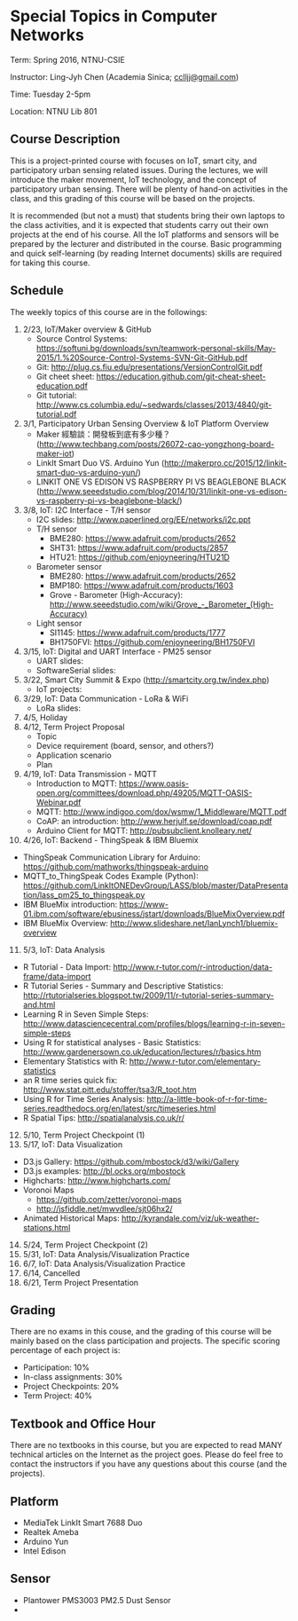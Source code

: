# Special Topics in Computer Networks

Term: Spring 2016, NTNU-CSIE

Instructor: Ling-Jyh Chen (Academia Sinica; cclljj@gmail.com)

Time: Tuesday 2-5pm

Location: NTNU Lib 801

## Course Description

This is a project-printed course with focuses on IoT, smart city, and participatory urban sensing related issues. During the lectures, we will introduce the maker movement, IoT technology, and the concept of participatory urban sensing. There will be plenty of hand-on activities in the class, and this grading of this course will be based on the projects.

It is recommended (but not a must) that students bring their own laptops to the class activities, and it is expected that students carry out their own projects at the end of his course. All the IoT platforms and sensors will be prepared by the lecturer and distributed in the course. Basic programming and quick self-learning (by reading Internet documents) skills are required for taking this course.

## Schedule

The weekly topics of this course are in the followings:

1. 2/23, IoT/Maker overview & GitHub
   - Source Control Systems: https://softuni.bg/downloads/svn/teamwork-personal-skills/May-2015/1.%20Source-Control-Systems-SVN-Git-GitHub.pdf
   - Git: http://plug.cs.fiu.edu/presentations/VersionControlGit.pdf
   - Git cheet sheet: https://education.github.com/git-cheat-sheet-education.pdf
   - Git tutorial: http://www.cs.columbia.edu/~sedwards/classes/2013/4840/git-tutorial.pdf
2. 3/1, Participatory Urban Sensing Overview & IoT Platform Overview
   - Maker 經驗談：開發板到底有多少種？(http://www.techbang.com/posts/26072-cao-yongzhong-board-maker-iot)
   - LinkIt Smart Duo VS. Arduino Yun (http://makerpro.cc/2015/12/linkit-smart-duo-vs-arduino-yun/)
   - LINKIT ONE VS EDISON VS RASPBERRY PI VS BEAGLEBONE BLACK (http://www.seeedstudio.com/blog/2014/10/31/linkit-one-vs-edison-vs-raspberry-pi-vs-beaglebone-black/)
3. 3/8, IoT: I2C Interface - T/H sensor 
   - I2C slides: http://www.paperlined.org/EE/networks/i2c.ppt
   - T/H sensor
      - BME280: https://www.adafruit.com/products/2652
      - SHT31: https://www.adafruit.com/products/2857
      - HTU21: https://github.com/enjoyneering/HTU21D
   - Barometer sensor
      - BME280: https://www.adafruit.com/products/2652
      - BMP180: https://www.adafruit.com/products/1603
      - Grove - Barometer (High-Accuracy): http://www.seeedstudio.com/wiki/Grove_-_Barometer_(High-Accuracy)
   - Light sensor
      - SI1145: https://www.adafruit.com/products/1777
      - BH1750FVI: https://github.com/enjoyneering/BH1750FVI
4. 3/15, IoT: Digital and UART Interface - PM25 sensor
   - UART slides:
   - SoftwareSerial slides:
5. 3/22, Smart City Summit & Expo (http://smartcity.org.tw/index.php)
   - IoT projects:
6. 3/29, IoT: Data Communication - LoRa & WiFi
   - LoRa slides:
7. 4/5, Holiday
8. 4/12, Term Project Proposal
   - Topic
   - Device requirement (board, sensor, and others?)
   - Application scenario
   - Plan
9. 4/19, IoT: Data Transmission - MQTT
   - Introduction to MQTT: https://www.oasis-open.org/committees/download.php/49205/MQTT-OASIS-Webinar.pdf
   - MQTT: http://www.indigoo.com/dox/wsmw/1_Middleware/MQTT.pdf
   - CoAP: an introduction:  http://www.herjulf.se/download/coap.pdf
   - Arduino Client for MQTT: http://pubsubclient.knolleary.net/
10. 4/26, IoT: Backend - ThingSpeak & IBM Bluemix 
   - ThingSpeak Communication Library for Arduino: https://github.com/mathworks/thingspeak-arduino
   - MQTT_to_ThingSpeak Codes Example (Python): https://github.com/LinkItONEDevGroup/LASS/blob/master/DataPresentation/lass_pm25_to_thingspeak.py
   - IBM BlueMix introduction: https://www-01.ibm.com/software/ebusiness/jstart/downloads/BlueMixOverview.pdf
   - IBM BlueMix Overview: http://www.slideshare.net/IanLynch1/bluemix-overview
11. 5/3, IoT: Data Analysis
   - R Tutorial - Data Import: http://www.r-tutor.com/r-introduction/data-frame/data-import
   - R Tutorial Series - Summary and Descriptive Statistics: http://rtutorialseries.blogspot.tw/2009/11/r-tutorial-series-summary-and.html
   - Learning R in Seven Simple Steps: http://www.datasciencecentral.com/profiles/blogs/learning-r-in-seven-simple-steps
   - Using R for statistical analyses - Basic Statistics: http://www.gardenersown.co.uk/education/lectures/r/basics.htm
   - Elementary Statistics with R: http://www.r-tutor.com/elementary-statistics
   - an R time series quick fix: http://www.stat.pitt.edu/stoffer/tsa3/R_toot.htm
   - Using R for Time Series Analysis: http://a-little-book-of-r-for-time-series.readthedocs.org/en/latest/src/timeseries.html
   - R Spatial Tips: http://spatialanalysis.co.uk/r/
12. 5/10, Term Project Checkpoint (1)
13. 5/17, IoT: Data Visualization
   - D3.js Gallery: https://github.com/mbostock/d3/wiki/Gallery
   - D3.js examples: http://bl.ocks.org/mbostock
   - Highcharts: http://www.highcharts.com/
   - Voronoi Maps
     - https://github.com/zetter/voronoi-maps
     - http://jsfiddle.net/mwvdlee/sjt06hx2/
   - Animated Historical Maps: http://kyrandale.com/viz/uk-weather-stations.html
14. 5/24, Term Project Checkpoint (2)
15. 5/31, IoT: Data Analysis/Visualization Practice
16. 6/7, IoT: Data Analysis/Visualization Practice
17. 6/14, Cancelled
18. 6/21, Term Project Presentation


## Grading

There are no exams in this couse, and the grading of this course will be mainly based on the class participation and projects. The specific scoring percentage of each project is:

- Participation: 10%
- In-class assignments: 30%
- Project Checkpoints: 20%
- Term Project: 40%

## Textbook and Office Hour

There are no textbooks in this course, but you are expected to read MANY technical articles on the Internet as the project goes. Please do feel free to contact the instructors if you have any questions about this course (and the projects).

## Platform
 - MediaTek LinkIt Smart 7688 Duo
 - Realtek Ameba
 - Arduino Yun
 - Intel Edison

## Sensor
 - Plantower PMS3003 PM2.5 Dust Sensor
 - 
